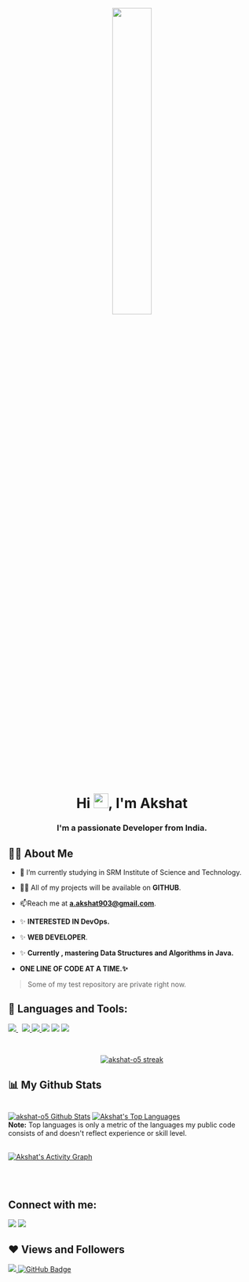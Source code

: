 <p align="center">
<a  href="#"><img width="40%" height="auto" src="https://media0.giphy.com/media/836HiJc7pgzy8iNXCn/giphy.gif?cid=ecf05e479atamrgv22zrf8ijdo1letiwgoydq5tkyd372m3b&rid=giphy.gif&ct=g" height="80px" /></a>
</p>

<h1 align="center">Hi <img src="https://raw.githubusercontent.com/MartinHeinz/MartinHeinz/master/wave.gif" width="30px">, I'm Akshat</h1>
<h3 align="center">I'm a passionate  Developer from India.</h3>


## 🙋‍♂️ About Me

- 🔭 I’m currently studying in SRM Institute of Science and Technology.

- 👨‍💻 All of my projects will be available on **GITHUB**.

- 📫Reach me at **a.akshat903@gmail.com**. 

- ✨ **INTERESTED IN DevOps.**

- ✨ **WEB DEVELOPER**.

- ✨ **Currently , mastering Data Structures and Algorithms in Java.**

- **ONE LINE OF CODE AT A TIME.✨**

> Some of my test repository are private right now.

## 🚀 Languages and Tools:

<p align="left"> 
    </a>
    </a>
   </a> 
   </a> 
   </a> 
  </a> 
 </a> 
    <a style="padding-right:8px;" href="https://code.visualstudio.com/" target="_blank"><img src="https://img.icons8.com/color/48/000000/visual-studio-code-2019.png"/> </a>
    <a href="https://code.visualstudio.com/docs/languages/cpp" target="_blank"><img src="https://img.icons8.com/color/48/000000/c-plus-plus-logo.png"/> </a>
    <a href="https://code.visualstudio.com/docs/languages/cpp" target="_blank"><img src="https://img.icons8.com/color/48/000000/java-coffee-cup-logo--v1.png"/> </a>
    <a href="https://developer.mozilla.org/en-US/docs/Web/HTML" target="_blank"><img src="https://img.icons8.com/color/48/000000/html-5--v1.png"/></a>
    <a href="https://developer.mozilla.org/en-US/docs/Web/CSS/Reference" target="_blank"><img src="https://img.icons8.com/color/48/000000/css3.png"/></a>
    <a href="https://www.jetbrains.com/idea/download/#section=windows" target="_blank"><img src="https://img.icons8.com/color/48/000000/intellij-idea.png"/></a>
</p>

<!-- [![React Badge](https://img.shields.io/badge/-React-61DBFB?style=for-the-badge&labelColor=black&logo=react&logoColor=61DBFB)](#)  [![Javascript Badge](https://img.shields.io/badge/-Javascript-F0DB4F?style=for-the-badge&labelColor=black&logo=javascript&logoColor=F0DB4F)](#) [![Typescript Badge](https://img.shields.io/badge/-Typescript-007acc?style=for-the-badge&labelColor=black&logo=typescript&logoColor=007acc)](#) [![Nodejs Badge](https://img.shields.io/badge/-Nodejs-3C873A?style=for-the-badge&labelColor=black&logo=node.js&logoColor=3C873A)](#) [![GraphQL Badge](https://img.shields.io/badge/-GraphQl-e535ab?style=for-the-badge&labelColor=black&logo=node.js&logoColor=e535ab)](#) -->
<br/>

<p align="center">
    <a href="https://github.com/akshat-o5/github-readme-streak-stats">
        <img title="🔥 Get streak stats for your profile at git.io/streak-stats" alt="akshat-o5 streak" src="https://github-readme-streak-stats.herokuapp.com/?user=akshat-o5&theme=black-ice&hide_border=true&stroke=0000&background=060A0CD0"/>
    </a>
</p>

## 📊 My Github Stats

  <br/>
    <a href="https://github.com/akshat-o5/github-readme-stats"><img alt="akshat-o5 Github Stats" src="https://github-readme-stats.vercel.app/api?username=akshat-o5&show_icons=true&count_private=true&theme=react&hide_border=true&bg_color=0D1117" /></a>
  <a href="https://github.com/SubhamRaoniar28/github-readme-stats"><img alt="Akshat's Top Languages" src="https://github-readme-stats.vercel.app/api/top-langs/?username=akshat-o5&langs_count=8&count_private=true&layout=compact&theme=react&hide_border=true&bg_color=0D1117" /></a>
  <br/>
  <b>Note:</b> Top languages is only a metric of the languages my public code consists of and doesn't reflect experience or skill level.


<br/>
<br/>

<a href="https://github.com/akshat-o5/github-readme-activity-graph"><img alt="Akshat's Activity Graph" src="https://activity-graph.herokuapp.com/graph?username=akshat-o5&bg_color=0D1117&color=5BCDEC&line=5BCDEC&point=FFFFFF&hide_border=true" /></a>

<br/>
<br/>

## Connect with me:
<p align="left">



<a href = "https://www.linkedin.com/in/akshat-gupta-4414ab22a/"><img src="https://img.icons8.com/fluency/48/000000/linkedin.png"/></a>
<a href = "https://twitter.com/akshat_o2"><img src="https://img.icons8.com/fluency/48/000000/twitter.png"/></a>
</a>


</p>

## ❤ Views and Followers
<a href="https://github.com/akshat-o5/github-profile-views-counter">
    <img src="https://komarev.com/ghpvc/?username=akshat-o5">
</a>
<a href="https://github.com/akshat-o5?tab=followers"><img src="https://img.shields.io/github/followers/akshat-o5?label=Followers&style=social" alt="GitHub Badge"></a>
